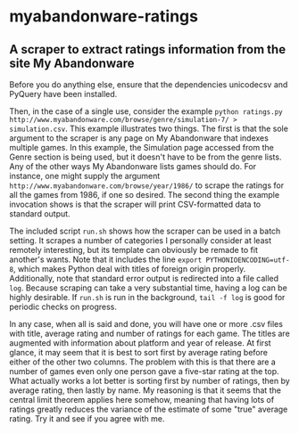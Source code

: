 # myabandonware-ratings
## A scraper to extract ratings information from the site My Abandonware

Before you do anything else, ensure that the dependencies unicodecsv and
PyQuery have been installed.

Then, in the case of a single use, consider the example
`python ratings.py http://www.myabandonware.com/browse/genre/simulation-7/ > simulation.csv`.
This example illustrates two things. The first is that the sole argument to the
scraper is any page on My Abandonware that indexes multiple games. In this
example, the Simulation page accessed from the Genre section is being used, but
it doesn't have to be from the genre lists. Any of the other ways My
Abandonware lists games should do. For instance, one might supply the argument
`http://www.myabandonware.com/browse/year/1986/` to scrape the ratings for all
the games from 1986, if one so desired. The second thing the example invocation
shows is that the scraper will print CSV-formatted data to standard output.

The included script `run.sh` shows how the scraper can be used in a batch
setting. It scrapes a number of categories I personally consider at least
remotely interesting, but its template can obviously be remade to fit another's
wants. Note that it includes the line `export PYTHONIOENCODING=utf-8`, which
makes Python deal with titles of foreign origin properly. Additionally, note
that standard error output is redirected into a file called `log`. Because
scraping can take a very substantial time, having a log can be highly
desirable. If `run.sh` is run in the background, `tail -f log` is good for
periodic checks on progress.

In any case, when all is said and done, you will have one or more .csv files
with title, average rating and number of ratings for each game. The titles are
augmented with information about platform and year of release. At first glance,
it may seem that it is best to sort first by average rating before either of
the other two columns. The problem with this is that there are a number of
games even only one person gave a five-star rating at the top. What actually
works a lot better is sorting first by number of ratings, then by average
rating, then lastly by name. My reasoning is that it seems that the central
limit theorem applies here somehow, meaning that having lots of ratings greatly
reduces the variance of the estimate of some "true" average rating. Try it and
see if you agree with me.
